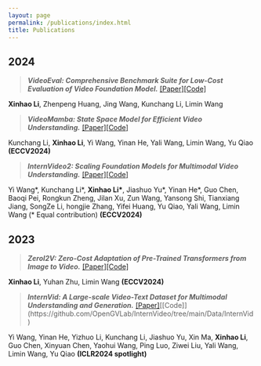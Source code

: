 ```yaml
---
layout: page
permalink: /publications/index.html
title: Publications
---
```


## 2024

> ***VideoEval: Comprehensive Benchmark Suite for Low-Cost Evaluation of Video Foundation Model.*** [[Paper]](https://arxiv.org/abs/2407.06491)[[Code]](https://github.com/leexinhao/VideoEval)

**Xinhao Li**, Zhenpeng Huang, Jing Wang, Kunchang Li, Limin Wang

> ***VideoMamba: State Space Model for Efficient Video Understanding.*** [[Paper]](https://arxiv.org/abs/2403.06977)[[Code]](https://github.com/OpenGVLab/VideoMamba)

Kunchang Li, **Xinhao Li**, Yi Wang, Yinan He, Yali Wang, Limin Wang, Yu Qiao **(ECCV2024)**

> ***InternVideo2: Scaling Foundation Models for Multimodal Video Understanding.*** [[Paper]](https://arxiv.org/pdf/2403.15377.pdf)[[Code]](https://github.com/OpenGVLab/InternVideo/tree/main/InternVideo2)

Yi Wang\*, Kunchang Li\*, **Xinhao Li\***, Jiashuo Yu\*, Yinan He\*, Guo Chen, Baoqi Pei, Rongkun Zheng, Jilan Xu, Zun Wang, Yansong Shi, Tianxiang Jiang, SongZe Li, hongjie Zhang, Yifei Huang, Yu Qiao, Yali Wang, Limin Wang (\* Equal contribution) **(ECCV2024)**

## 2023

> ***ZeroI2V: Zero-Cost Adaptation of Pre-Trained Transformers from Image to Video.*** [[Paper]](https://arxiv.org/abs/2310.01324)[[Code]](https://github.com/leexinhao/ZeroI2V)

**Xinhao Li**, Yuhan Zhu, Limin Wang **(ECCV2024)**

> ***InternVid: A Large-scale Video-Text Dataset for Multimodal Understanding and Generation.*** [[Paper]](https://openreview.net/forum?id=MLBdiWu4Fw&referrer=%5BAuthor%20Console%5D(%2Fgroup%3Fid%3DICLR.cc%2F2024%2FConference%2FAuthors%23your-submissions))[[Code]](https://github.com/OpenGVLab/InternVideo/tree/main/Data/InternVid) 

Yi Wang, Yinan He, Yizhuo Li, Kunchang Li, Jiashuo Yu, Xin Ma, **Xinhao Li**, Guo Chen, Xinyuan Chen, Yaohui Wang, Ping Luo, Ziwei Liu, Yali Wang, Limin Wang, Yu Qiao **(ICLR2024 spotlight)** 
